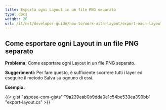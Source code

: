 ```yaml
---
title: Esporta ogni Layout in un file PNG separato
type: docs
weight: 20
url: /it/net/developer-guide/how-to/work-with-layout/export-each-layout-in-separate-png-file/
---
```



## **Come esportare ogni Layout in un file PNG separato**

**Problema:** Come esportare ogni Layout in un file PNG separato.

**Suggerimenti:** Per fare questo, è sufficiente scorrere tutti i layer ed eseguire il metodo Salva su ognuno di essi.

**Esempio:**

{{< gist "aspose-com-gists" "9a239eab0b9dda0e1c54be533ea399bb" "export-layout.cs" >}}
